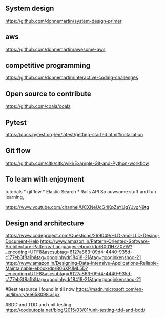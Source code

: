 ## System design 
https://github.com/donnemartin/system-design-primer

## aws
https://github.com/donnemartin/awesome-aws

## competitive programming
https://github.com/donnemartin/interactive-coding-challenges

## Open source to contribute
https://github.com/coala/coala

## Pytest 
https://docs.pytest.org/en/latest/getting-started.html#installation

## Git flow
https://github.com/cltk/cltk/wiki/Example-Git-and-Python-workflow

## To learn with enjoyment
tutorials
	* gitflow
	* Elastic Search
	* Rails API 
So auwsome stuff and fun learning,

https://www.youtube.com/channel/UCXNeUcG4KpZaYUgYJvgN9tg

## Design and architecture
https://www.codeproject.com/Questions/269049/HLD-and-LLD-Desing-Document-Help
https://www.amazon.in/Pattern-Oriented-Software-Architecture-Patterns-Languages-ebook/dp/B001HZZ0ZW?_encoding=UTF8&ascsubtag=6127a863-09d4-4440-935d-c177eb3f8a1b&tag=googinhydr18418-21&tag=googinkenshoo-21
https://www.amazon.in/Designing-Data-Intensive-Applications-Reliable-Maintainable-ebook/dp/B06XPJML5D?_encoding=UTF8&ascsubtag=6127a863-09d4-4440-935d-c177eb3f8a1b&tag=googinhydr18418-21&tag=googinkenshoo-21

#Best resource I found in till now
https://msdn.microsoft.com/en-us/library/ee658098.aspx 

#BDD and TDD and unit testing
https://codeutopia.net/blog/2015/03/01/unit-testing-tdd-and-bdd/